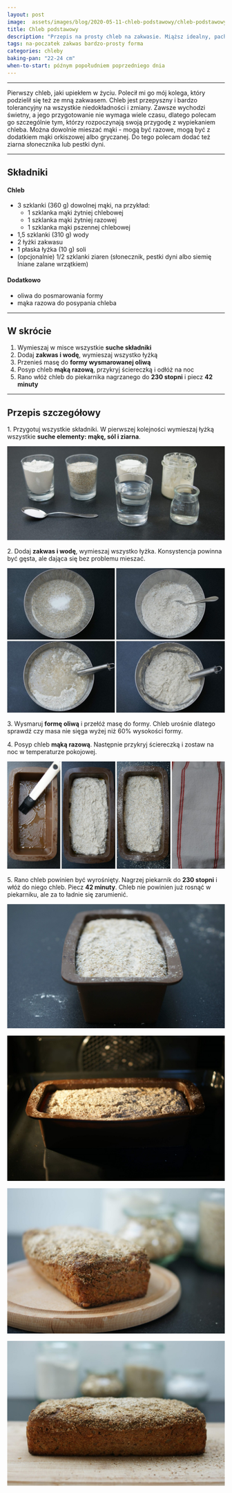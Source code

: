 ```yaml
---
layout: post
image:  assets/images/blog/2020-05-11-chleb-podstawowy/chleb-podstawowy.jpg
title: Chleb podstawowy
description: "Przepis na prosty chleb na zakwasie. Miąższ idealny, pachnący, skórka wypieczona i chrupiąca. Polecam wszystkim, którzy zaczynają swoją przygodę z wypiekaniem chleba. Najlepszy z najlepszych składników: mąka żytnia, woda, sól i wyhodowany samodzielnie zakwas"
tags: na-poczatek zakwas bardzo-prosty forma
categories: chleby
baking-pan: "22-24 cm"
when-to-start: późnym popołudniem poprzedniego dnia
---
```


-----

Pierwszy chleb, jaki upiekłem w życiu. Polecił mi go mój kolega, który podzielił się też ze mną zakwasem. Chleb jest przepyszny i bardzo tolerancyjny na wszystkie niedokładności i zmiany. Zawsze wychodzi świetny, a jego przygotowanie nie wymaga wiele czasu, dlatego polecam go szczególnie tym, którzy rozpoczynają swoją przygodę z wypiekaniem chleba. Można dowolnie mieszać mąki - mogą być razowe, mogą być z dodatkiem mąki orkiszowej albo gryczanej. Do tego polecam dodać też ziarna słonecznika lub pestki dyni.

-----

## Składniki

#### Chleb

* 3 szklanki (360 g) dowolnej mąki, na przykład:
  * 1 szklanka mąki żytniej chlebowej
  * 1 szklanka mąki żytniej razowej
  * 1 szklanka mąki pszennej chlebowej
* 1,5 szklanki (310 g) wody
* 2 łyżki zakwasu
* 1 płaska łyżka (10 g) soli 
* (opcjonalnie) 1/2 szklanki ziaren (słonecznik, pestki dyni albo siemię lniane zalane wrzątkiem)

#### Dodatkowo

* oliwa do posmarowania formy
* mąka razowa do posypania chleba

-----

## W skrócie

1. Wymieszaj w misce wszystkie **suche składniki**
2. Dodaj **zakwas i wodę**, wymieszaj wszystko łyżką
3. Przenieś masę do **formy wysmarowanej oliwą**
4. Posyp chleb **mąką razową**, przykryj ściereczką i odłóż na noc
5. Rano włóż chleb do piekarnika nagrzanego do **230 stopni** i piecz **42 minuty**

-----

## Przepis szczegółowy

1\. Przygotuj wszystkie składniki. W pierwszej kolejności wymieszaj łyżką wszystkie **suche elementy: mąkę, sól i ziarna**.

![Chleb podstawowy - Składniki](/assets/images/blog/2020-05-11-chleb-podstawowy/chleb-podstawowy-skladniki.jpg)

2\. Dodaj **zakwas i wodę**, wymieszaj wszystko łyżka. Konsystencja powinna być gęsta, ale dająca się bez problemu mieszać.

![Chleb podstawowy - Mieszanie](/assets/images/blog/2020-05-11-chleb-podstawowy/chleb-podstawowy-mieszanie.jpg)

3\. Wysmaruj **formę oliwą** i przełóż masę do formy. Chleb urośnie dlatego sprawdź czy masa nie sięga wyżej niż 60% wysokości formy.

4\. Posyp chleb **mąką razową**. Następnie przykryj ściereczką i zostaw na noc w temperaturze pokojowej.

![Chleb podstawowy - Forma](/assets/images/blog/2020-05-11-chleb-podstawowy/chleb-podstawowy-forma.jpg)

5\. Rano chleb powinien być wyrośnięty. Nagrzej piekarnik do **230 stopni** i włóż do niego chleb. Piecz **42 minuty**. Chleb nie powinien już rosnąć w piekarniku, ale za to ładnie się zarumienić.

![Chleb podstawowy - Wyrośnięty](/assets/images/blog/2020-05-11-chleb-podstawowy/chleb-podstawowy-wyrosniety.jpg)

![Chleb podstawowy - Pieczenie](/assets/images/blog/2020-05-11-chleb-podstawowy/chleb-podstawowy-pieczenie.jpg)

![Chleb podstawowy - Chleb podstawowy](/assets/images/blog/2020-05-11-chleb-podstawowy/chleb-podstawowy-koniec.jpg)

![Chleb podstawowy - Chleb podstawowy](/assets/images/blog/2020-05-11-chleb-podstawowy/chleb-podstawowy-koniec-drugi.jpg)
